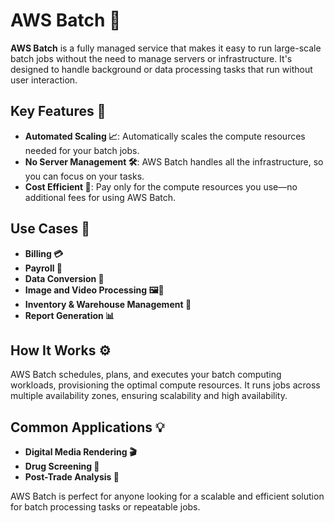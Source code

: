 # AWS Batch 🚀

**AWS Batch** is a fully managed service that makes it easy to run large-scale batch jobs without the need to manage servers or infrastructure. It's designed to handle background or data processing tasks that run without user interaction.

## **Key Features 🌟**

- **Automated Scaling 📈**: Automatically scales the compute resources needed for your batch jobs.
- **No Server Management 🛠️**: AWS Batch handles all the infrastructure, so you can focus on your tasks.
- **Cost Efficient 💸**: Pay only for the compute resources you use—no additional fees for using AWS Batch.

## **Use Cases 🎯**

- **Billing 💳**
- **Payroll 💼**
- **Data Conversion 🔄**
- **Image and Video Processing 🖼️🎥**
- **Inventory & Warehouse Management 🏢**
- **Report Generation 📊**

## **How It Works ⚙️**

AWS Batch schedules, plans, and executes your batch computing workloads, provisioning the optimal compute resources. It runs jobs across multiple availability zones, ensuring scalability and high availability.

## **Common Applications 💡**

- **Digital Media Rendering 🎬**
- **Drug Screening 💊**
- **Post-Trade Analysis 💼**

AWS Batch is perfect for anyone looking for a scalable and efficient solution for batch processing tasks or repeatable jobs.
